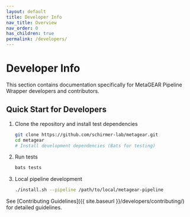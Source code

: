 ```yaml
---
layout: default
title: Developer Info
nav_title: Overview
nav_order: 0
has_children: true
permalink: /developers/
---
```


# Developer Info

This section contains documentation specifically for MetaGEAR Pipeline Wrapper developers and contributors.

## Quick Start for Developers

1. Clone the repository and install test dependencies
   ```bash
   git clone https://github.com/schirmer-lab/metagear.git
   cd metagear
   # Install development dependencies (Bats for testing)
   ```
2. Run tests
   ```bash
   bats tests
   ```
3. Local pipeline development
   ```bash
   ./install.sh --pipeline /path/to/local/metagear-pipeline
   ```

See [Contributing Guidelines]({{ site.baseurl }}/developers/contributing/) for detailed guidelines.


